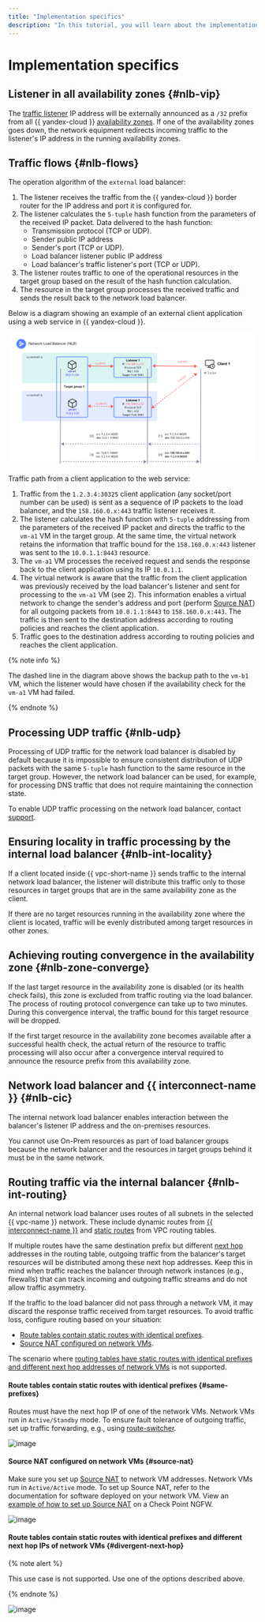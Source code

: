 ```yaml
---
title: "Implementation specifics"
description: "In this tutorial, you will learn about the implementation of a network load balancer in {{ yandex-cloud }}: the operation algorithm of the external load balancer, handling of UDP traffic, traffic routing through the internal load balancer, etc."
---
```


# Implementation specifics


## Listener in all availability zones {#nlb-vip}

The [traffic listener](listener.md) IP address will be externally announced as a `/32` prefix from all {{ yandex-cloud }} [availability zones](../../overview/concepts/geo-scope.md). If one of the availability zones goes down, the network equipment redirects incoming traffic to the listener's IP address in the running availability zones.

## Traffic flows {#nlb-flows}

The operation algorithm of the `external` load balancer:

1. The listener receives the traffic from the {{ yandex-cloud }} border router for the IP address and port it is configured for.
1. The listener calculates the `5-tuple` hash function from the parameters of the received IP packet. Data delivered to the hash function:
   * Transmission protocol (TCP or UDP).
   * Sender public IP address
   * Sender's port (TCP or UDP).
   * Load balancer listener public IP address
   * Load balancer's traffic listener's port (TCP or UDP).
1. The listener routes traffic to one of the operational resources in the target group based on the result of the hash function calculation.
1. The resource in the target group processes the received traffic and sends the result back to the network load balancer.

Below is a diagram showing an example of an external client application using a web service in {{ yandex-cloud }}.


![NLB](../../_assets/network-load-balancer/nlb-flows.svg)


Traffic path from a client application to the web service:

1. Traffic from the `1.2.3.4:30325` client application (any socket/port number can be used) is sent as a sequence of IP packets to the load balancer, and the `158.160.0.x:443` traffic listener receives it.
1. The listener calculates the hash function with `5-tuple` addressing from the parameters of the received IP packet and directs the traffic to the `vm-a1` VM in the target group. At the same time, the virtual network retains the information that traffic bound for the `158.160.0.x:443` listener was sent to the `10.0.1.1:8443` resource.
1. The `vm-a1` VM processes the received request and sends the response back to the client application using its IP `10.0.1.1`.
1. The virtual network is aware that the traffic from the client application was previously received by the load balancer's listener and sent for processing to the `vm-a1` VM (see 2). This information enables a virtual network to change the sender's address and port (perform [Source NAT](https://en.wikipedia.org/wiki/Network_address_translation)) for all outgoing packets from `10.0.1.1:8443` to `158.160.0.x:443`. The traffic is then sent to the destination address according to routing policies and reaches the client application.
1. Traffic goes to the destination address according to routing policies and reaches the client application.

{% note info %}

The dashed line in the diagram above shows the backup path to the `vm-b1` VM, which the listener would have chosen if the availability check for the `vm-a1` VM had failed.

{% endnote %}

## Processing UDP traffic {#nlb-udp}

Processing of UDP traffic for the network load balancer is disabled by default because it is impossible to ensure consistent distribution of UDP packets with the same `5-tuple` hash function to the same resource in the target group. However, the network load balancer can be used, for example, for processing DNS traffic that does not require maintaining the connection state.

To enable UDP traffic processing on the network load balancer, contact [support](../../support/overview.md).

## Ensuring locality in traffic processing by the internal load balancer {#nlb-int-locality}

If a client located inside {{ vpc-short-name }} sends traffic to the internal network load balancer, the listener will distribute this traffic only to those resources in target groups that are in the same availability zone as the client.

If there are no target resources running in the availability zone where the client is located, traffic will be evenly distributed among target resources in other zones.

## Achieving routing convergence in the availability zone {#nlb-zone-converge}

If the last target resource in the availability zone is disabled (or its health check fails), this zone is excluded from traffic routing via the load balancer. The process of routing protocol convergence can take up to two minutes. During this convergence interval, the traffic bound for this target resource will be dropped.

If the first target resource in the availability zone becomes available after a successful health check, the actual return of the resource to traffic processing will also occur after a convergence interval required to announce the resource prefix from this availability zone.

## Network load balancer and {{ interconnect-name }} {#nlb-cic}

The internal network load balancer enables interaction between the balancer's listener IP address and the on-premises resources.

You cannot use On-Prem resources as part of load balancer groups because the network balancer and the resources in target groups behind it must be in the same network.

## Routing traffic via the internal balancer {#nlb-int-routing}

An internal network load balancer uses routes of all subnets in the selected {{ vpc-name }} network. These include dynamic routes from [{{ interconnect-name }}](../../interconnect/) and [static routes](../../vpc/concepts/static-routes.md) from VPC routing tables.

If multiple routes have the same destination prefix but different [next hop](https://en.wikipedia.org/wiki/Hop_(networking)#Next_hop) addresses in the routing table, outgoing traffic from the balancer's target resources will be distributed among these next hop addresses. Keep this in mind when traffic reaches the balancer through network instances (e.g., firewalls) that can track incoming and outgoing traffic streams and do not allow traffic asymmetry.

If the traffic to the load balancer did not pass through a network VM, it may discard the response traffic received from target resources. To avoid traffic loss, configure routing based on your situation:

* [Route tables contain static routes with identical prefixes](#same-prefixes).
* [Source NAT configured on network VMs](#source-nat).

The scenario where [routing tables have static routes with identical prefixes and different next hop addresses of network VMs](#divergent-next-hop) is not supported.

#### Route tables contain static routes with identical prefixes {#same-prefixes}

Routes must have the next hop IP of one of the network VMs. Network VMs run in `Active/Standby` mode. To ensure fault tolerance of outgoing traffic, set up traffic forwarding, e.g., using [route-switcher](https://github.com/yandex-cloud-examples/yc-route-switcher/tree/main).

![image](../../_assets/network-load-balancer/nlb-int-routing-1.svg)

#### Source NAT configured on network VMs {#source-nat}

Make sure you set up [Source NAT](https://en.wikipedia.org/wiki/Network_address_translation#SNAT) to network VM addresses. Network VMs run in `Active/Active` mode. To set up Source NAT, refer to the documentation for software deployed on your network VM. View an [example of how to set up Source NAT](../../tutorials/routing/high-accessible-dmz.md#setup-static-nat) on a Check Point NGFW.

![image](../../_assets/network-load-balancer/nlb-int-routing-2.svg)

#### Route tables contain static routes with identical prefixes and different next hop IPs of network VMs {#divergent-next-hop}

{% note alert %}

This use case is not supported. Use one of the options described above.

{% endnote %}

![image](../../_assets/network-load-balancer/nlb-int-routing-3.svg)
